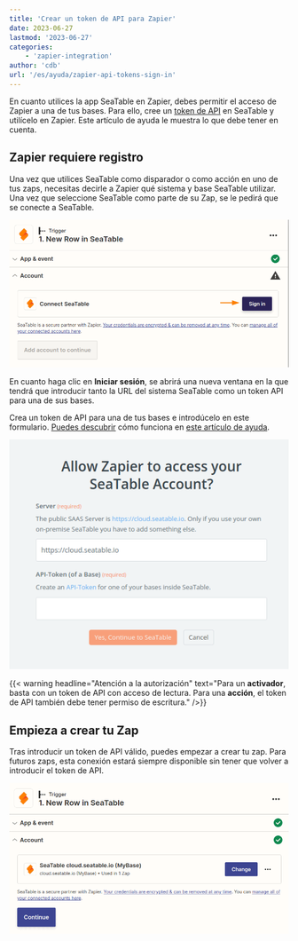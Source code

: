 ```yaml
---
title: 'Crear un token de API para Zapier'
date: 2023-06-27
lastmod: '2023-06-27'
categories:
    - 'zapier-integration'
author: 'cdb'
url: '/es/ayuda/zapier-api-tokens-sign-in'
---
```


En cuanto utilices la app SeaTable en Zapier, debes permitir el acceso de Zapier a una de tus bases. Para ello, cree un [token de API](https://seatable.io/es/docs/seatable-api/erzeugen-eines-api-tokens/) en SeaTable y utilícelo en Zapier. Este artículo de ayuda le muestra lo que debe tener en cuenta.

## Zapier requiere registro

Una vez que utilices SeaTable como disparador o como acción en uno de tus zaps, necesitas decirle a Zapier qué sistema y base SeaTable utilizar. Una vez que seleccione SeaTable como parte de su Zap, se le pedirá que se conecte a SeaTable.

![Zapier requiere un token de API de una de sus bases.](images/zapier-sign-in.png)

En cuanto haga clic en **Iniciar sesión**, se abrirá una nueva ventana en la que tendrá que introducir tanto la URL del sistema SeaTable como un token API para una de sus bases.

Crea un token de API para una de tus bases e introdúcelo en este formulario. [Puedes descubrir](https://seatable.io/es/docs/seatable-api/erzeugen-eines-api-tokens/) cómo funciona en [este artículo de ayuda](https://seatable.io/es/docs/seatable-api/erzeugen-eines-api-tokens/).

![Introduzca su token API y confirme.](images/zapier-authenticate-app.png)

{{< warning headline="Atención a la autorización" text="Para un **activador**, basta con un token de API con acceso de lectura. Para una **acción**, el token de API también debe tener permiso de escritura." />}}

## Empieza a crear tu Zap

Tras introducir un token de API válido, puedes empezar a crear tu zap. Para futuros zaps, esta conexión estará siempre disponible sin tener que volver a introducir el token de API.

![Tras la autenticación, puedes empezar a crear tu zap.](images/zapier-start-build-your-zap.png)
